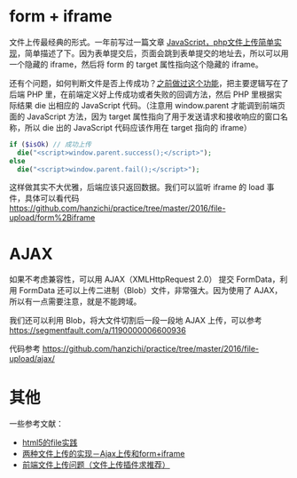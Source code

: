 # form + iframe

文件上传最经典的形式。一年前写过一篇文章 [JavaScript，php文件上传简单实现](http://www.cnblogs.com/zichi/p/4610528.html)，简单描述了下。因为表单提交后，页面会跳到表单提交的地址去，所以可以用一个隐藏的 iframe，然后将 form 的 target 属性指向这个隐藏的 iframe。

还有个问题，如何判断文件是否上传成功？[之前做过这个功能](http://huodong.2345.com/skin/)，把主要逻辑写在了后端 PHP 里，在前端定义好上传成功或者失败的回调方法，然后 PHP 里根据实际结果 die 出相应的 JavaScript 代码。（注意用 window.parent 才能调到前端页面的 JavaScript 方法，因为 target 属性指向了用于发送请求和接收响应的窗口名称，所以 die 出的 JavaScript 代码应该作用在 target 指向的 iframe）

```php
if ($isOk) // 成功上传
  die("<script>window.parent.success();</script>");
else
  die("<script>window.parent.fail();</script>");
```

这样做其实不大优雅，后端应该只返回数据。我们可以监听 iframe 的 load 事件，具体可以看代码 <https://github.com/hanzichi/practice/tree/master/2016/file-upload/form%2Biframe>



# AJAX

如果不考虑兼容性，可以用 AJAX（XMLHttpRequest 2.0） 提交 FormData，利用 FormData 还可以上传二进制（Blob）文件，非常强大。因为使用了 AJAX，所以有一点需要注意，就是不能跨域。

我们还可以利用 Blob，将大文件切割后一段一段地 AJAX 上传，可以参考 <https://segmentfault.com/a/1190000006600936>

代码参考 <https://github.com/hanzichi/practice/tree/master/2016/file-upload/ajax/>


# 其他

一些参考文献：

- [html5的file实践](http://wanchun.me/2016/08/20/html5%E7%9A%84file%E5%AE%9E%E8%B7%B5/)
- [两种文件上传的实现－Ajax上传和form+iframe](http://luckykun.com/work/2016-08-16/file-upload.html)
- [前端文件上传问题（文件上传插件求推荐）](https://segmentfault.com/q/1010000006250551)







